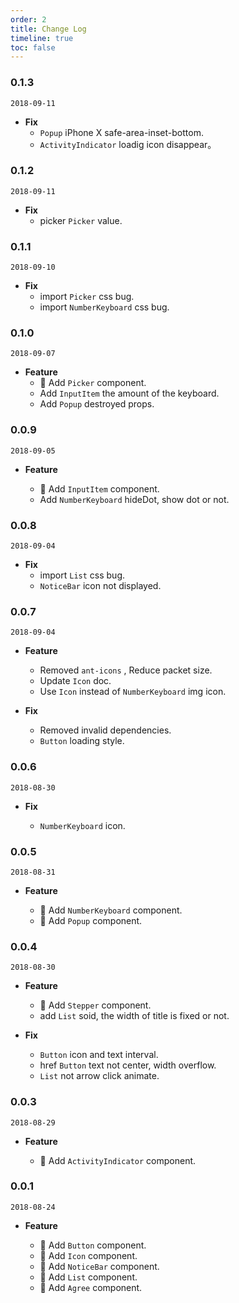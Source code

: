 ```yaml
---
order: 2
title: Change Log
timeline: true
toc: false
---
```


### 0.1.3

`2018-09-11`

- **Fix**
  - `Popup` iPhone X safe-area-inset-bottom.
  - `ActivityIndicator` loadig icon disappear。

### 0.1.2

`2018-09-11`

- **Fix**
  - picker `Picker` value.

### 0.1.1

`2018-09-10`

- **Fix**
  - import `Picker` css bug.
  - import `NumberKeyboard` css bug.

### 0.1.0

`2018-09-07`

- **Feature**
  - 🌟 Add `Picker` component.
  - Add `InputItem` the amount of the keyboard.
  - Add `Popup` destroyed props.

### 0.0.9

`2018-09-05`

- **Feature**

  - 🌟 Add `InputItem` component.
  - Add `NumberKeyboard` hideDot, show dot or not.

### 0.0.8

`2018-09-04`

- **Fix**
  - import `List` css bug.
  - `NoticeBar` icon not displayed.

### 0.0.7

`2018-09-04`

- **Feature**

  - Removed `ant-icons` , Reduce packet size.
  - Update `Icon` doc.
  - Use `Icon` instead of `NumberKeyboard` img icon.

- **Fix**

  - Removed invalid dependencies.
  - `Button` loading style.

### 0.0.6

`2018-08-30`

- **Fix**

  - `NumberKeyboard` icon.

### 0.0.5

`2018-08-31`

- **Feature**

  - 🌟 Add `NumberKeyboard` component.
  - 🌟 Add `Popup` component.

### 0.0.4

`2018-08-30`

- **Feature**

  - 🌟 Add `Stepper` component.
  - add `List` soid, the width of title is fixed or not.

- **Fix**

  - `Button` icon and text interval.
  - href `Button` text not center, width overflow.
  - `List` not arrow click animate.

### 0.0.3

`2018-08-29`

- **Feature**

  - 🌟 Add `ActivityIndicator` component.

### 0.0.1

`2018-08-24`

- **Feature**

  - 🌟 Add `Button` component.
  - 🌟 Add `Icon` component.
  - 🌟 Add `NoticeBar` component.
  - 🌟 Add `List` component.
  - 🌟 Add `Agree` component.
